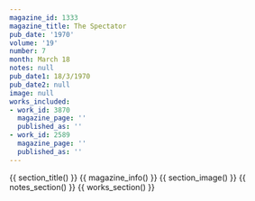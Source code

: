 ```yaml
---
magazine_id: 1333
magazine_title: The Spectator
pub_date: '1970'
volume: '19'
number: 7
month: March 18
notes: null
pub_date1: 18/3/1970
pub_date2: null
image: null
works_included:
- work_id: 3870
  magazine_page: ''
  published_as: ''
- work_id: 2589
  magazine_page: ''
  published_as: ''
---
```


{{ section_title() }}
{{ magazine_info() }}
{{ section_image() }}
{{ notes_section() }}
{{ works_section() }}
